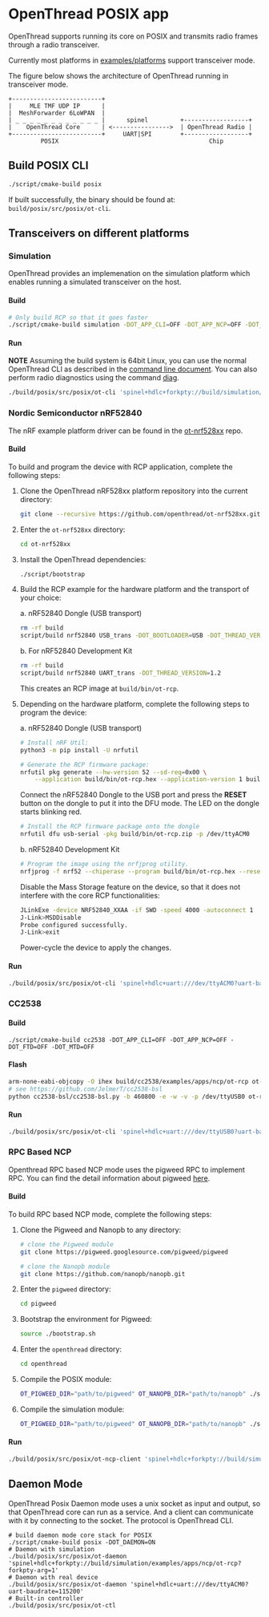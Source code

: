 # OpenThread POSIX app

OpenThread supports running its core on POSIX and transmits radio frames through a radio transceiver.

Currently most platforms in [examples/platforms](../../examples/platforms) support transceiver mode.

The figure below shows the architecture of OpenThread running in transceiver mode.

```
+-------------------------+
|     MLE TMF UDP IP      |
|  MeshForwarder 6LoWPAN  |
| _ _ _ _ _ _ _ _ _ _ _ _ |      spinel         +------------------+
|    OpenThread Core      | <---------------->  | OpenThread Radio |
+-------------------------+     UART|SPI        +------------------+
         POSIX                                          Chip
```

## Build POSIX CLI

```sh
./script/cmake-build posix
```

If built successfully, the binary should be found at: `build/posix/src/posix/ot-cli`.

## Transceivers on different platforms

### Simulation

OpenThread provides an implemenation on the simulation platform which enables running a simulated transceiver on the host.

#### Build

```sh
# Only build RCP so that it goes faster
./script/cmake-build simulation -DOT_APP_CLI=OFF -DOT_APP_NCP=OFF -DOT_FTD=OFF -DOT_MTD=OFF
```

#### Run

**NOTE** Assuming the build system is 64bit Linux, you can use the normal OpenThread CLI as described in the [command line document](../../src/cli/README.md). You can also perform radio diagnostics using the command [diag](../../src/core/diags/README.md).

```sh
./build/posix/src/posix/ot-cli 'spinel+hdlc+forkpty://build/simulation/examples/apps/ncp/ot-rcp?forkpty-arg=1'
```

### Nordic Semiconductor nRF52840

The nRF example platform driver can be found in the [ot-nrf528xx](https://github.com/openthread/ot-nrf528xx) repo.

#### Build

To build and program the device with RCP application, complete the following steps:

1. Clone the OpenThread nRF528xx platform repository into the current directory:

   ```sh
   git clone --recursive https://github.com/openthread/ot-nrf528xx.git
   ```

2. Enter the `ot-nrf528xx` directory:

   ```sh
   cd ot-nrf528xx
   ```

3. Install the OpenThread dependencies:

   ```sh
   ./script/bootstrap
   ```

4. Build the RCP example for the hardware platform and the transport of your choice:

   a. nRF52840 Dongle (USB transport)

   ```sh
   rm -rf build
   script/build nrf52840 USB_trans -DOT_BOOTLOADER=USB -DOT_THREAD_VERSION=1.2
   ```

   b. For nRF52840 Development Kit

   ```sh
   rm -rf build
   script/build nrf52840 UART_trans -DOT_THREAD_VERSION=1.2
   ```

   This creates an RCP image at `build/bin/ot-rcp`.

5. Depending on the hardware platform, complete the following steps to program the device:

   a. nRF52840 Dongle (USB transport)

   ```sh
   # Install nRF Util:
   python3 -m pip install -U nrfutil

   # Generate the RCP firmware package:
   nrfutil pkg generate --hw-version 52 --sd-req=0x00 \
       --application build/bin/ot-rcp.hex --application-version 1 build/bin/ot-rcp.zip
   ```

   Connect the nRF52840 Dongle to the USB port and press the **RESET** button on the dongle to put it into the DFU mode. The LED on the dongle starts blinking red.

   ```sh
   # Install the RCP firmware package onto the dongle
   nrfutil dfu usb-serial -pkg build/bin/ot-rcp.zip -p /dev/ttyACM0
   ```

   b. nRF52840 Development Kit

   ```sh
   # Program the image using the nrfjprog utility.
   nrfjprog -f nrf52 --chiperase --program build/bin/ot-rcp.hex --reset
   ```

   Disable the Mass Storage feature on the device, so that it does not interfere with the core RCP functionalities:

   ```sh
   JLinkExe -device NRF52840_XXAA -if SWD -speed 4000 -autoconnect 1
   J-Link>MSDDisable
   Probe configured successfully.
   J-Link>exit
   ```

   Power-cycle the device to apply the changes.

#### Run

```sh
./build/posix/src/posix/ot-cli 'spinel+hdlc+uart:///dev/ttyACM0?uart-baudrate=115200'
```

### CC2538

#### Build

```
./script/cmake-build cc2538 -DOT_APP_CLI=OFF -DOT_APP_NCP=OFF -DOT_FTD=OFF -DOT_MTD=OFF
```

#### Flash

```sh
arm-none-eabi-objcopy -O ihex build/cc2538/examples/apps/ncp/ot-rcp ot-rcp.bin
# see https://github.com/JelmerT/cc2538-bsl
python cc2538-bsl/cc2538-bsl.py -b 460800 -e -w -v -p /dev/ttyUSB0 ot-rcp.bin
```

#### Run

```sh
./build/posix/src/posix/ot-cli 'spinel+hdlc+uart:///dev/ttyUSB0?uart-baudrate=115200'
```

### RPC Based NCP

Openthread RPC based NCP mode uses the pigweed RPC to implement RPC. You can find the detail information about pigweed [here](https://pigweed.dev/).

#### Build

To build RPC based NCP mode, complete the following steps:

1. Clone the Pigweed and Nanopb to any directory:

   ```sh
   # clone the Pigweed module
   git clone https://pigweed.googlesource.com/pigweed/pigweed

   # clone the Nanopb module 
   git clone https://github.com/nanopb/nanopb.git
   ```

2. Enter the `pigweed` directory:

   ```sh
   cd pigweed
   ```

3. Bootstrap the environment for Pigweed:

   ```sh
   source ./bootstrap.sh
   ```

4. Enter the `openthread` directory:

   ```sh
   cd openthread
   ```

5. Compile the POSIX module:

   ```sh
   OT_PIGWEED_DIR="path/to/pigweed" OT_NANOPB_DIR="path/to/nanopb" ./script/cmake-build posix -DOT_RPC=ON
   ```

6. Compile the simulation module:

   ```sh
   OT_PIGWEED_DIR="path/to/pigweed" OT_NANOPB_DIR="path/to/nanopb" ./script/cmake-build simulation -DOT_RPC=ON
   ```

#### Run

```sh
./build/posix/src/posix/ot-ncp-client 'spinel+hdlc+forkpty://build/simulation/examples/apps/ncp/ot-ncp-mtd-rpc?forkpty-arg=1'
```

## Daemon Mode

OpenThread Posix Daemon mode uses a unix socket as input and output, so that OpenThread core can run as a service. And a client can communicate with it by connecting to the socket. The protocol is OpenThread CLI.

```
# build daemon mode core stack for POSIX
./script/cmake-build posix -DOT_DAEMON=ON
# Daemon with simulation
./build/posix/src/posix/ot-daemon 'spinel+hdlc+forkpty://build/simulation/examples/apps/ncp/ot-rcp?forkpty-arg=1'
# Daemon with real device
./build/posix/src/posix/ot-daemon 'spinel+hdlc+uart:///dev/ttyACM0?uart-baudrate=115200'
# Built-in controller
./build/posix/src/posix/ot-ctl
```
